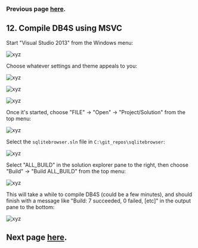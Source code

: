 ### Previous page [here](https://github.com/sqlitebrowser/sqlitebrowser/wiki/Win64-setup-—-Step-11-—-Generate-MSVC-solution-file).

## 12. Compile DB4S using MSVC

Start "Visual Studio 2013" from the Windows menu:

![xyz](https://github.com/sqlitebrowser/db4s-screenshots/raw/master/wiki/12-compile_db4s/084.png)

Choose whatever settings and theme appeals to you:

![xyz](https://github.com/sqlitebrowser/db4s-screenshots/raw/master/wiki/12-compile_db4s/007.png)

![xyz](https://github.com/sqlitebrowser/db4s-screenshots/raw/master/wiki/12-compile_db4s/008.png)

![xyz](https://github.com/sqlitebrowser/db4s-screenshots/raw/master/wiki/12-compile_db4s/009.png)

Once it's started, choose "FILE" → "Open" → "Project/Solution" from the top menu:

![xyz](https://github.com/sqlitebrowser/db4s-screenshots/raw/master/wiki/12-compile_db4s/085.png)

Select the `sqlitebrowser.sln` file in `C:\git_repos\sqlitebrowser`:

![xyz](https://github.com/sqlitebrowser/db4s-screenshots/raw/master/wiki/12-compile_db4s/086.png)

Select "ALL_BUILD" in the solution explorer pane to the right, then choose "Build" →
"Build ALL_BUILD" from the top menu: 

![xyz](https://github.com/sqlitebrowser/db4s-screenshots/raw/master/wiki/12-compile_db4s/087.png)

This will take a while to compile DB4S (could be a few minutes), and should finish with a message
like "Build: 7 succeeded, 0 failed, [etc]" in the output pane to the bottom:

![xyz](https://github.com/sqlitebrowser/db4s-screenshots/raw/master/wiki/12-compile_db4s/088.png)

## Next page [here](https://github.com/sqlitebrowser/sqlitebrowser/wiki/Win64-setup-—-Step-13-—-Install-DB4S-locally).